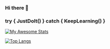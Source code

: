 ### Hi there 👋
### try { JustDoIt() } catch { KeepLearning() }

[![My Awesome Stats](https://awesome-github-stats.azurewebsites.net/user-stats/AliSoltaniorg?cardType=github&theme=dracula)](https://git.io/awesome-stats-card)

[![Top Langs](https://github-readme-stats.vercel.app/api/top-langs/?username=AliSoltaniorg?cardType=github&theme=dracula)](https://github.com/anuraghazra/github-readme-stats)

<!--
**AliSoltaniorg/AliSoltaniorg** is a ✨ _special_ ✨ repository because its `README.md` (this file) appears on your GitHub profile.

Here are some ideas to get you started:

- 🔭 I’m currently working on ...
- 🌱 I’m currently learning ...
- 👯 I’m looking to collaborate on ...
- 🤔 I’m looking for help with ...
- 💬 Ask me about ...
- 📫 How to reach me: ...
- 😄 Pronouns: ...
- ⚡ Fun fact: ...
-->
